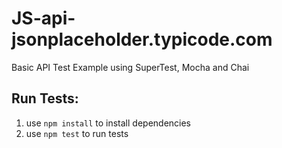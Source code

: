 # JS-api-jsonplaceholder.typicode.com
Basic API Test Example using SuperTest, Mocha and Chai

## Run Tests:
1. use `npm install` to install dependencies
2. use `npm test` to run tests